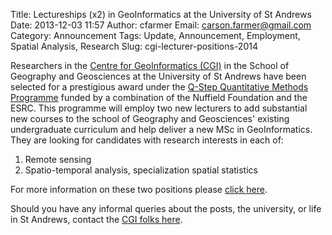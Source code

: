 Title: Lectureships (x2) in GeoInformatics at the University of St Andrews
Date: 2013-12-03 11:57
Author: cfarmer
Email: carson.farmer@gmail.com
Category: Announcement
Tags: Update, Announcement, Employment, Spatial Analysis, Research
Slug: cgi-lecturer-positions-2014

Researchers in the [Centre for GeoInformatics (CGI)][cgi] in the School of 
Geography and Geosciences at the University of St Andrews have been selected 
for a prestigious award under the [Q-Step Quantitative Methods Programme][qstep]
funded by a combination of the Nuffield Foundation and the ESRC. This programme 
will employ two new lecturers to add substantial new courses to the school of 
Geography and Geosciences' existing undergraduate curriculum and help deliver a 
new MSc in GeoInformatics. They are looking for candidates with research 
interests in each of:

1. Remote sensing
2. Spatio-temporal analysis, specialization spatial statistics

For more information on these two positions please [click here][jobs].
 
Should you have any informal queries about the posts, the university, or life 
in St Andrews, contact the [CGI folks here][faculty].

[qstep]: http://www.nuffieldfoundation.org/q-step
[jobs]: http://www.st-andrews.ac.uk/geoinformatics/lectureships-in-geoinformatics-2-posts/
[faculty]: http://www.st-andrews.ac.uk/geoinformatics/people/faculty/
[cgi]: http://www.st-andrews.ac.uk/geoinformatics/
